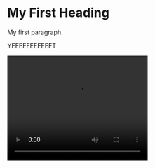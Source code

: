 <html>
<head>
<title>Test</title>
</head>
<body>

<h1>My First Heading</h1>
<p>My first paragraph.</p>
<p>YEEEEEEEEEEET</p>

<video width="320" height="240" controls>
  <source src="movie.mp4" type="video/mp4"> 
  <source src="movie.ogg" type="video/ogg">
</video>

</body>
</html>
